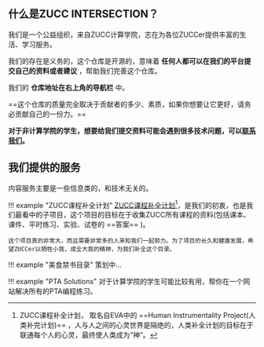 ## 什么是ZUCC INTERSECTION？

我们是一个公益组织，来自ZUCC计算学院，志在为各位ZUCCer提供丰富的生活、学习服务。

我们的存在是义务的，这个仓库是开源的，意味着 **任何人都可以在我们的平台提交自己的资料或者建议** ，帮助我们完善这个仓库。

我们的 **仓库地址在右上角的导航栏** 中。

==这个仓库的质量完全取决于贡献者的多少、素质，如果你想要让它更好，请务必贡献自己的一份力。==

**对于非计算学院的学生，想要给我们提交资料可能会遇到很多技术问题，可以[联系我们](./about.md)。**


## 我们提供的服务

内容服务主要是一些信息类的，和技术无关的。

!!! example "ZUCC课程补全计划"
    [ZUCC课程补全计划](course/Readme.md)[^1]，是我们的初衷，也是我们最看中的子项目，这个项目的目标在于收集ZUCC所有课程的资料(包括课本、课件、平时练习、实验、试卷的 ==答案== )。

    这个项目真的非常大，而且需要非常多的人来和我们一起努力。为了项目的长久和健康发展，希望ZUCCer以牺牲小我，成全大我的精神，为我们补全这个目录。

!!! example "美食禁书目录"
    策划中...

!!! example "PTA Solutions"
    对于计算学院的学生可能比较有用，帮你在一个网站解决所有的PTA编程练习。

[^1]: ZUCC课程补全计划， 取名自EVA中的 ==Human Instrumentality Project(人类补完计划)== ，人与人之间的心灵世界是隔绝的，人类补全计划的目标在于联通每个人的心灵，最终使人类成为“神”。
